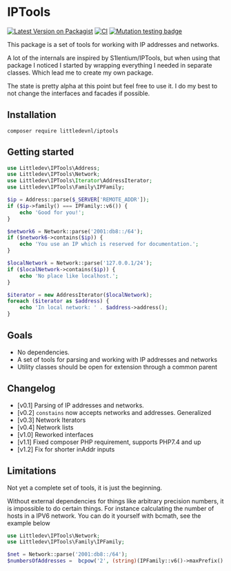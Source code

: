 # IPTools

[![Latest Version on Packagist][ico-version]][link-packagist]
[![CI][ico-actions]][link-actions]
[![Mutation testing badge](https://img.shields.io/endpoint?style=flat&url=https%3A%2F%2Fbadge-api.stryker-mutator.io%2Fgithub.com%2Fblackshadev%2FIPTools%2Fmaster)](https://dashboard.stryker-mutator.io/reports/github.com/blackshadev/IPTools/master)

This package is a set of tools for working with IP addresses and networks. 

A lot of the internals are inspired by S1lentium/IPTools, but when using that package I noticed I started by 
wrapping everything I needed in separate classes. Which lead me to create my own package.

The state is pretty alpha at this point but feel free to use it. I do my best to not change the interfaces and facades if possible.

## Installation

`composer require littledevnl/iptools`

## Getting started

```php
use Littledev\IPTools\Address;
use Littledev\IPTools\Network;
use Littledev\IPTools\Iterator\AddressIterator;
use Littledev\IPTools\Family\IPFamily;

$ip = Address::parse($_SERVER['REMOTE_ADDR']);
if ($ip->family() === IPFamily::v6()) {
    echo 'Good for you!';
}

$network6 = Network::parse('2001:db8::/64');
if ($network6->contains($ip)) {
    echo 'You use an IP which is reserved for documentation.';
}

$localNetwork = Network::parse('127.0.0.1/24');
if ($localNetwork->contains($ip)) {
    echo 'No place like localhost.';
}

$iterator = new AddressIterator($localNetwork);
foreach ($iterator as $address) {
    echo 'In local network: ' . $address->address();
}
```

## Goals

- No dependencies.
- A set of tools for parsing and working with IP addresses and networks
- Utility classes should be open for extension through a common parent 

## Changelog

- [v0.1] Parsing of IP addresses and networks. 
- [v0.2] `constains` now accepts networks and addresses. Generalized 
- [v0.3] Network Iterators 
- [v0.4] Network lists
- [v1.0] Reworked interfaces
- [v1.1] Fixed composer PHP requirement, supports PHP7.4 and up
- [v1.2] Fix for shorter inAddr inputs 

## Limitations

Not yet a complete set of tools, it is just the beginning.

Without external dependencies for things like arbitrary precision numbers, it is impossible to do certain things. 
For instance calculating the number of hosts in a IPV6 network. You can do it yourself with bcmath, see the example below

```php
use Littledev\IPTools\Network;
use Littledev\IPTools\Family\IPFamily;

$net = Network::parse('2001:db8::/64');
$numbersOfAddresses =  bcpow('2', (string)(IPFamily::v6()->maxPrefix() - $net->subnet()->prefix()));
``` 

[ico-version]: https://img.shields.io/packagist/v/littledevnl/iptools.svg?style=flat-square
[ico-actions]: https://img.shields.io/github/workflow/status/blackshadev/iptools/CI?label=CI%2FCD&style=flat-square

[link-actions]: https://github.com/blackshadev/iptools/actions?query=workflow%3ACI%2FCD
[link-packagist]: https://packagist.org/packages/littledevnl/iptools
